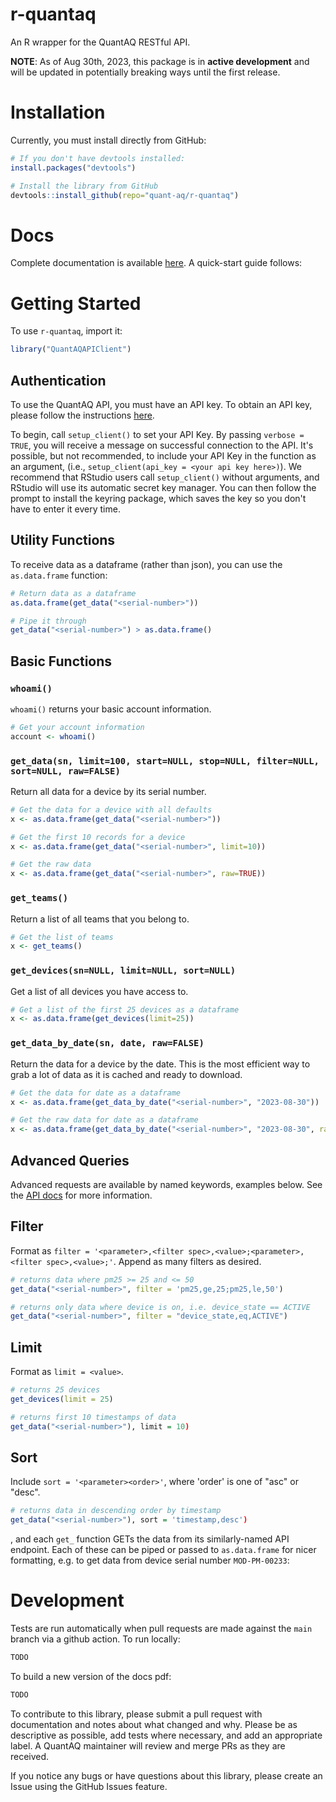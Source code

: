 # r-quantaq

An R wrapper for the QuantAQ RESTful API.

**NOTE**:
As of Aug 30th, 2023, this package is in **active development** and will be updated in potentially breaking ways until the first release.

# Installation

Currently, you must install directly from GitHub:

```R
# If you don't have devtools installed:
install.packages("devtools")

# Install the library from GitHub
devtools::install_github(repo="quant-aq/r-quantaq")
```


# Docs

Complete documentation is available [here](). A quick-start guide follows:

# Getting Started

To use `r-quantaq`, import it:

```R
library("QuantAQAPIClient")
```

## Authentication

To use the QuantAQ API, you must have an API key. To obtain an API key, please follow the instructions [here](https://docs.quant-aq.com/api#541cc94f0c3a41abbb0200b69bb8d9e2).

To begin, call `setup_client()` to set your API Key. By passing `verbose = TRUE`, you will receive a message on successful connection to the API. It's possible, but not recommended, to include your API Key in the function as an argument, (i.e., `setup_client(api_key = <your api key here>)`). We recommend that RStudio users call `setup_client()` without arguments, and RStudio will use its automatic secret key manager. You can then follow the prompt to install the keyring package, which saves the key so you don't have to enter it every time.

## Utility Functions

To receive data as a dataframe (rather than json), you can use the `as.data.frame` function:

```R
# Return data as a dataframe
as.data.frame(get_data("<serial-number>"))

# Pipe it through
get_data("<serial-number>") > as.data.frame()
```


## Basic Functions

### `whoami()`

`whoami()` returns your basic account information.

```R
# Get your account information
account <- whoami()
```

### `get_data(sn, limit=100, start=NULL, stop=NULL, filter=NULL, sort=NULL, raw=FALSE)`

Return all data for a device by its serial number. 

```R
# Get the data for a device with all defaults
x <- as.data.frame(get_data("<serial-number>"))

# Get the first 10 records for a device 
x <- as.data.frame(get_data("<serial-number>", limit=10))

# Get the raw data
x <- as.data.frame(get_data("<serial-number>", raw=TRUE))
```

### `get_teams()`

Return a list of all teams that you belong to.

```R
# Get the list of teams
x <- get_teams()
```

### `get_devices(sn=NULL, limit=NULL, sort=NULL)`

Get a list of all devices you have access to.

```R
# Get a list of the first 25 devices as a dataframe
x <- as.data.frame(get_devices(limit=25))
```

### `get_data_by_date(sn, date, raw=FALSE)`

Return the data for a device by the date. This is the most efficient way to grab a lot of data as it is cached and ready to download.

```R
# Get the data for date as a dataframe
x <- as.data.frame(get_data_by_date("<serial-number>", "2023-08-30"))

# Get the raw data for date as a dataframe
x <- as.data.frame(get_data_by_date("<serial-number>", "2023-08-30", raw=TRUE))
```

## Advanced Queries

Advanced requests are available by named keywords, examples below. See the [API docs](https://docs.quant-aq.com/api#1bcd5e949cb74e63ab25d214d600e1af) for more information.

## Filter
Format as `filter = '<parameter>,<filter spec>,<value>;<parameter>,<filter spec>,<value>;'`. Append as many filters as desired.

```R
# returns data where pm25 >= 25 and <= 50
get_data("<serial-number>", filter = 'pm25,ge,25;pm25,le,50') 

# returns only data where device is on, i.e. device_state == ACTIVE
get_data("<serial-number>", filter = "device_state,eq,ACTIVE") 
```

## Limit 
Format as `limit = <value>`.

```R
# returns 25 devices
get_devices(limit = 25) 

# returns first 10 timestamps of data
get_data("<serial-number>"), limit = 10) 
```

## Sort

Include `sort = '<parameter><order>'`, where 'order' is one of "asc" or "desc".

```R
# returns data in descending order by timestamp
get_data("<serial-number>"), sort = 'timestamp,desc') 
```




, and each `get_` function GETs the data from its similarly-named API endpoint. Each of these can be piped or passed to `as.data.frame` for nicer formatting, e.g. to get data from device serial number `MOD-PM-00233`:



# Development

Tests are run automatically when pull requests are made against the `main` branch via a github action. To run locally:

```R
TODO
```

To build a new version of the docs pdf:

```R
TODO
```

To contribute to this library, please submit a pull request with documentation and notes about what changed and why. Please be as descriptive as possible, add tests where necessary, and add an appropriate label. A QuantAQ maintainer will review and merge PRs as they are received.

If you notice any bugs or have questions about this library, please create an Issue using the GitHub Issues feature.